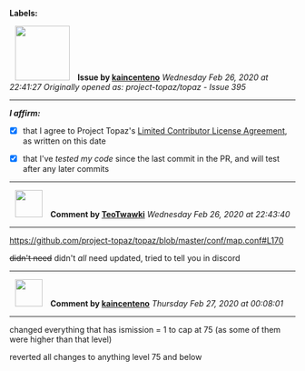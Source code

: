 **Labels:**



<a href="https://github.com/kaincenteno"><img src="https://avatars3.githubusercontent.com/u/26943220?v=4" width="96" height="96" hspace="10"></img></a> **Issue by [kaincenteno](https://github.com/kaincenteno)**
_Wednesday Feb 26, 2020 at 22:41:27_
_Originally opened as: project-topaz/topaz - Issue 395_

----

<!-- place 'x' mark between square [] brackets to affirm: -->
**_I affirm:_**
- [x] that I agree to Project Topaz's [Limited Contributor License Agreement](https://github.com/project-topaz/topaz/blob/master/CONTRIBUTOR_AGREEMENT.md), as written on this date
- [x] that I've _tested my code_ since the last commit in the PR, and will test after any later commits




----
<a href="https://github.com/TeoTwawki"><img src="https://avatars0.githubusercontent.com/u/6871475?v=4" width="48" height="48" hspace="10"></img></a> **Comment by [TeoTwawki](https://github.com/TeoTwawki)**
_Wednesday Feb 26, 2020 at 22:43:40_

----

https://github.com/project-topaz/topaz/blob/master/conf/map.conf#L170
~~didn't need~~ didn't _all_ need updated, tried to tell you in discord


----
<a href="https://github.com/kaincenteno"><img src="https://avatars3.githubusercontent.com/u/26943220?v=4" width="48" height="48" hspace="10"></img></a> **Comment by [kaincenteno](https://github.com/kaincenteno)**
_Thursday Feb 27, 2020 at 00:08:01_

----

changed everything that has ismission = 1 to cap at 75 (as some of them were higher than that level)
reverted all changes to anything level 75 and below
